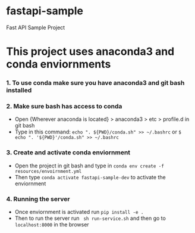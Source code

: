 # fastapi-sample
Fast API Sample Project


# This project uses anaconda3 and conda enviornments

### 1. To use conda make sure you have anaconda3 and git bash installed
### 2. Make sure bash has access to conda
- Open {Wherever anaconda is located} > anaconda3 > etc > profile.d in git bash
- Type in this command: ```echo ". ${PWD}/conda.sh" >> ~/.bashrc``` or ```$ echo ". '${PWD}'/conda.sh" >> ~/.bashrc```
### 3. Create and activate conda enviornment 
- Open the project in git bash and type in ```conda env create -f resources/envoirnment.yml```
- Then type ``` conda activate fastapi-sample-dev ``` to activate the enviornment
### 4. Running the server
- Once enviornment is activated run ```pip install -e .```
- Then to run the server run ``` sh run-service.sh``` and then go to ```localhost:8000``` in the browser

